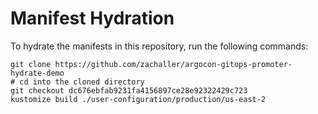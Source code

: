 # Manifest Hydration

To hydrate the manifests in this repository, run the following commands:

```shell
git clone https://github.com/zachaller/argocon-gitops-promoter-hydrate-demo
# cd into the cloned directory
git checkout dc676ebfab9231fa4156897ce28e92322429c723
kustomize build ./user-configuration/production/us-east-2
```
